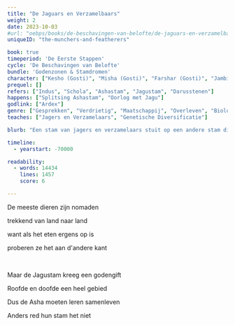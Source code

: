 ```yaml
---
title: "De Jaguars en Verzamelbaars"
weight: 2
date: 2023-10-03
#url: "oebps/books/de-beschavingen-van-belofte/de-jaguars-en-verzamelbaars"
uniqueID: "the-munchers-and-featherers"

book: true
timeperiod: 'De Eerste Stappen'
cycle: 'De Beschavingen van Belofte'
bundle: 'Godenzonen & Stamdromen'
character: ["Kesho (Gosti)", "Misha (Gosti)", "Farshar (Gosti)", "Jambir (Gosti)", "Jagu (Jaguar)", "Ardex"]
prequel: []
refers: ["Indus", "Schola", "Ashastam", "Jagustam", "Darusstenen"]
happens: ["Splitsing Ashastam", "Oorlog met Jagu"]
godlink: ["Ardex"]
genre: ["Gesprekken", "Verdrietig", "Maatschappij", "Overleven", "Biologie", "Gevecht"]
teaches: ["Jagers en Verzamelaars", "Genetische Diversificatie"]

blurb: "Een stam van jagers en verzamelaars stuit op een andere stam die al het voedsel in de omgeving opmaakt. Onzeker of ze elkaar kunnen vertrouwen, leiden de verschillende culturen tot onvoorspelbare gevolgen."

timeline:
  - yearstart: -70000

readability:
  - words: 14434
    lines: 1457
    score: 6

---
```


De meeste dieren zijn nomaden

trekkend van land naar land

want als het eten ergens op is

proberen ze het aan d'andere kant

&nbsp;

Maar de Jagustam kreeg een godengift

Roofde en doofde een heel gebied

Dus de Asha moeten leren samenleven

Anders red hun stam het niet
